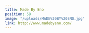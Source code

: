 ```yaml
---
title: Made By Eno
position: 58
image: "/uploads/MADE%20BY%20ENO.jpg"
link: http://www.madebyeno.com/
---
```


